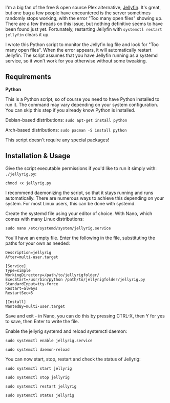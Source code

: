 I'm a big fan of the free & open source Plex alternative, [Jellyfin](https://github.com/jellyfin/jellyfin). It's great, but one bug a few people have encountered is the server sometimes randomly stops working, with the error "Too many open files" showing up. There are a few threads on this issue, but nothing definitive seems to have been found just yet. Fortunately, restarting Jellyfin with `systemctl restart jellyfin` clears it up.

I wrote this Python script to monitor the Jellyfin log file and look for "Too many open files". When the error appears, it will automatically restart Jellyfin. The script assumes that you have Jellyfin running as a systemd service, so it won't work for you otherwise without some tweaking.

## Requirements

**Python**

This is a Python script, so of course you need to have Python installed to run it. The command may vary depending on your system configuration. You can skip this step if you already know Python is installed.

Debian-based distributions: `sudo apt-get install python`

Arch-based distributions: `sudo pacman -S install python`

This script doesn't require any special packages!

## Installation & Usage

Give the script executable permissions if you'd like to run it simply with: `./jellyrig.py`:

`chmod +x jellyrig.py`

I recommend daemonizing the script, so that it stays running and runs automatically. There are numerous ways to achieve this depending on your system. For most Linux users, this can be done with systemd.

Create the systemd file using your editor of choice. With Nano, which comes with many Linux distributions:

`sudo nano /etc/systemd/system/jellyrig.service`

You'll have an empty file. Enter the following in the file, substituting the paths for your own as needed:

```[Unit]
Description=jellyrig
After=multi-user.target

[Service]
Type=simple
WorkingDirectory=/path/to/jellyrigfolder/
ExecStart=/usr/bin/python /path/to/jellyrigfolder/jellyrig.py
StandardInput=tty-force
Restart=always
RestartSec=5

[Install]
WantedBy=multi-user.target
```

Save and exit - in Nano, you can do this by pressing CTRL-X, then Y for yes to save, then Enter to write the file.

Enable the jellyrig systemd and reload systemctl daemon:

`sudo systemctl enable jellyrig.service`

`sudo systemctl daemon-reload`

You can now start, stop, restart and check the status of Jellyrig:

`sudo systemctl start jellyrig`

`sudo systemctl stop jellyrig`

`sudo systemctl restart jellyrig`

`sudo systemctl status jellyrig`
